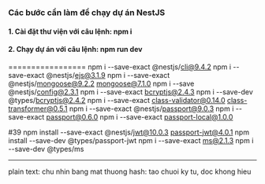 ### Các bước cần làm để chạy dự án NestJS
#### 1. Cài đặt thư viện với câu lệnh: npm i
#### 2. Chạy dự án với câu lệnh: npm run dev
=================
npm i --save-exact @nestjs/cli@9.4.2
npm i --save-exact @nestjs/ejs@3.1.9
npm i --save-exact @nestjs/mongoose@9.2.2 mongoose@7.1.0
npm i --save @nestjs/config@2.3.1
npm i --save-exact bcryptjs@2.4.3
npm i --save-dev @types/bcryptjs@2.4.2
npm i --save-exact class-validator@0.14.0 class-transformer@0.5.1
npm i --save-exact @nestjs/passport@9.0.3
npm i --save-exact passport@0.6.0
npm i --save-exact passport-local@1.0.0

#39
npm install --save-exact @nestjs/jwt@10.0.3 passport-jwt@4.0.1
npm install --save-dev @types/passport-jwt
npm i --save-exact ms@2.1.3
npm i --save-dev @types/ms





-----------------------------------------
plain text: chu nhin bang mat thuong
hash: tao chuoi ky tu, doc khong hieu